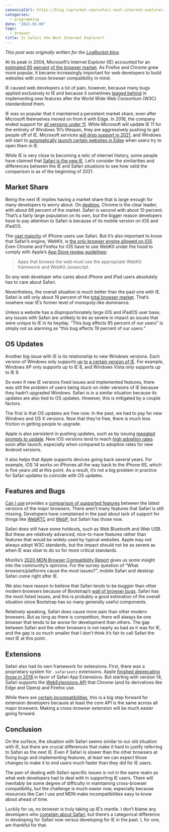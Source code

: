 ```yaml
---
canonicalUrl: https://blog.logrocket.com/safari-next-internet-explorer/
categories:
  - programming
date: "2021-01-08"
tags:
  - browser
title: Is Safari the Next Internet Explorer?
---
```


*This post was originally written for the [LogRocket
blog](https://blog.logrocket.com/safari-next-internet-explorer/).*

At its peak in 2004, Microsoft’s Internet Explorer (IE) accounted for an
[estimated 95](https://www.visualcapitalist.com/internet-browser-market-share/)
[percent](https://www.visualcapitalist.com/internet-browser-market-share/) [of
the browser
market](https://www.visualcapitalist.com/internet-browser-market-share/). As
Firefox and Chrome grew more popular, it became increasingly important for web
developers to build websites with cross-browser compatibility in mind.

IE caused web developers a lot of pain, however, because many bugs applied
exclusively to IE and because it sometimes [lagged
behind](https://www.wired.com/2016/01/the-sorry-legacy-of-microsoft-internet-explorer/)
in implementing new features after the World Wide Web Consortium (W3C)
standardized them.

IE was so popular that it maintained a persistent market share, even after
Microsoft themselves moved on from it with Edge. In 2016, the company ended
support for [all versions under
11](https://venturebeat.com/2016/01/12/microsoft-ends-support-for-ie8-ie9-ie10-and-windows-8/).
While Microsoft will update IE 11 for the entirety of Windows 10’s lifespan,
they are aggressively pushing to get people off of IE. Microsoft services [will
drop support in
2021](https://www.theverge.com/2020/8/17/21372487/microsoft-internet-explorer-11-support-end-365-legacy-edge),
and Windows will start to [automatically launch certain websites in
Edge](https://www.theverge.com/2020/10/27/21537274/microsoft-internet-explorer-force-open-edge-website)
when users try to open them in IE.

While IE is very close to becoming a relic of internet history, some people have
claimed that [Safari is the new
IE](https://nolanlawson.com/2015/06/30/safari-is-the-new-ie/). Let’s consider
the similarities and differences between the IE and Safari situations to see how
valid the comparison is as of the beginning of 2021.

## Market Share

Being the next IE implies having a market share that is large enough for many
developers to worry about. On
[desktop](https://gs.statcounter.com/browser-market-share/desktop/worldwide),
Chrome is the clear leader, with about 68 percent of the market. Safari is
second with about 10 percent. That’s a fairly large population on its own, but
the bigger reason developers have to pay attention to Safari is because of its
mobile version on iOS and iPadOS.

The [vast
majority](https://www.zdnet.com/article/which-browser-is-most-popular-on-each-major-operating-system/)
of iPhone users use Safari. But it’s also important to know that Safari’s
engine, WebKit, is [the only browser engine allowed on
iOS](https://apple.stackexchange.com/a/350674/275342). Even Chrome and Firefox
for iOS have to use WebKit under the hood to comply with Apple’s [App Store
review
guidelines](https://developer.apple.com/app-store/review/guidelines/#software-requirements):

> Apps that browse the web must use the appropriate WebKit framework and WebKit
> Javascript.

So any web developer who cares about iPhone and iPad users absolutely has to
care about Safari.

Nevertheless, the overall situation is much better than the past one with IE.
Safari is still only about 19 percent of the [total browser
market](https://gs.statcounter.com/browser-market-share/). That’s nowhere near
IE’s former level of monopoly-like dominance.

Unless a website has a disproportionately large iOS and iPadOS user base, any
issues with Safari are unlikely to be as severe in impact as issues that were
unique to IE in its heyday. “This bug affects 95 percent of our users” is simply
not as alarming as “this bug affects 19 percent of our users.”

## OS Updates

Another big issue with IE is its relationship to new Windows versions. Each
version of Windows only supports
[up](https://en.wikipedia.org/wiki/Internet_Explorer_version_history#OS_compatibility)
[to](https://en.wikipedia.org/wiki/Internet_Explorer_version_history#OS_compatibility)
[a certain version of
IE](https://en.wikipedia.org/wiki/Internet_Explorer_version_history#OS_compatibility).
For example, Windows XP only supports up to IE 8, and Windows Vista only
supports up to IE 9.

So even if new IE versions fixed issues and implemented features, there was
still the problem of users being stuck on older versions of IE because they
hadn’t upgraded Windows. Safari is in a similar situation because its updates
are also tied to OS updates. However, this is mitigated by a couple factors.

The first is that OS updates are free now. In the past, we had to pay for new
Windows and OS X versions. Now that they’re free, there is much less friction in
getting people to upgrade.

Apple is also persistent in pushing updates, such as by issuing [repeated
prompts to
update](https://www.macworld.com/article/3447396/how-to-stop-getting-a-reminder-to-update-to-catalina-in-macos.html).
New iOS versions tend to reach [high adoption
rates](https://9to5mac.com/2020/06/19/apple-says-ios-13-is-now-running-on-81-of-all-devices-ipados-adoption-hits-73/)
soon after launch, especially when compared to adoption rates for new Android
versions.

It also helps that Apple supports devices going back several years. For example,
iOS 14 works on iPhones all the way back to the iPhone 6S, which is five years
old at this point. As a result, it’s not a big problem in practice for Safari
updates to coincide with OS updates.

## Features and Bugs

[Can I use](https://caniuse.com/) provides a [comparison of supported
features](https://caniuse.com/?compare=edge+87,firefox+85,chrome+90,safari+TP,ios_saf+14,and_chr+86&compareCats=all)
between the latest versions of the major browsers. There aren’t many features
that Safari is still missing. Developers have complained in the past about lack
of support for things like [WebRTC](https://caniuse.com/rtcpeerconnection) and
[WebP](https://caniuse.com/webp), but Safari has those now.

Safari does still have some holdouts, such as Web Bluetooth and Web USB. But
these are relatively advanced, nice-to-have features rather than features that
would be widely used by typical websites. Apple may not always adopt W3C
standards, but the impact should not be as severe as when IE was slow to do so
for more critical standards.

Mozilla’s [2020 MDN Browser Compatibility
Report](https://mdn-web-dna.s3-us-west-2.amazonaws.com/MDN-Browser-Compatibility-Report-2020.pdf)
gives us some insight into the community’s opinions. For the survey question of
“What browsers/platforms cause the most issues?”, mobile Safari and desktop
Safari come right after IE.

We also have reason to believe that Safari tends to be buggier than other modern
browsers because of Bootstrap’s [wall of browser
bugs](https://getbootstrap.com/docs/4.5/browser-bugs/). Safari has the most
listed issues, and this is probably a good estimation of the overall situation
since Bootstrap has so many generally useful components.

Relatively speaking, Safari does cause more pain than other modern browsers. But
as long as there is competition, there will always be one browser that tends to
be worse for development than others. The gap between Safari and the other
browsers is not nearly as bad as it was for IE, and the gap is so much smaller
that I don’t think it’s fair to call Safari the next IE at this point.

## Extensions

Safari also had its own framework for extensions. First, there was a proprietary
system for `.safariextz` extensions. Apple [finished deprecating those in
2018](https://www.howtogeek.com/fyi/macos-mojave-will-break-a-bunch-of-safari-extensions/)
in favor of Safari App Extensions. But starting with version 14, Safari supports
the [WebExtensions
API](https://developer.mozilla.org/en-US/docs/Mozilla/Add-ons/WebExtensions)
that Chrome (and its derivatives like Edge and Opera) and Firefox use.

While there are [certain
incompatibilities](https://developer.apple.com/documentation/safariservices/safari_web_extensions/assessing_your_safari_web_extension_s_browser_compatibility),
this is a big step forward for extension developers because at least the core
API is the same across all major browsers. Making a cross-browser extension will
be much easier going forward.

## Conclusion

On the surface, the situation with Safari seems similar to our old situation
with IE, but there are crucial differences that make it hard to justify
referring to Safari as the next IE. Even if Safari is slower than the other
browsers at fixing bugs and implementing features, at least we can expect those
changes to make it to end users much faster than they did for IE users.

The pain of dealing with Safari-specific issues is not in the same realm as what
web developers had to deal with in supporting IE users. There will inevitably be
some degree of difficulty in maintaining cross-browser compatibility, but the
challenge is much easier now, especially because resources like Can I use and
MDN make incompatibilities easy to know about ahead of time.

Luckily for us, no browser is truly taking up IE’s mantle. I don’t blame any
developers who [complain about
Safari](https://news.ycombinator.com/item?id=24186243), but there’s a
categorical difference in developing for Safari now versus developing for IE in
the past. I, for one, am thankful for that.
